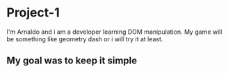 # Project-1
I'm Arnaldo and i am a developer learning DOM manipulation.
My game will be something like geometry dash or i will try it at least.

## My goal was to keep it simple


